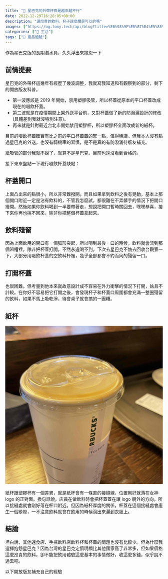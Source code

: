 ```yaml
---
title: "🥤 星巴克的外帶杯真是越來越不行"
date: 2022-12-29T16:28:05+08:00
description: "這麼貴的飲料，杯子這麼爛是可以的嗎"
images: ["https://og.tomy.tech/api/blog?title=%E6%98%9F%E5%B7%B4%E5%85%8B%E7%9A%84%E5%A4%96%E5%B8%B6%E6%9D%AF%E7%9C%9F%E7%9A%84%E6%98%AF%E8%B6%8A%E4%BE%86%E8%B6%8A%E4%B8%8D%E8%A1%8C"]
categories: ["🍫 生活"]
tags: ["🌟 產品體驗"]
---
```


作為星巴克版的長期潛水員，久久浮出來抱怨一下

## 前情提要

星巴克的外帶杯這幾年有經歷了幾波調整，我就寫我知道和有觀察到的部分，剩下的開放版友科普。

- 第一波應該是 2019 年開始，禁用塑膠吸管，所以杯蓋從原本的平口杯蓋改成現在的啜飲杯蓋。
- 第二波就是在疫情期間上架外送平台前，又對杯蓋做了新的防潑灑設計的修改 (具體差別我就沒特別注意)。
- 再來就是針對最近台北市開始禁用塑膠杯，所以塑膠杯全面改成新的紙杯。

目前的啜飲杯蓋確實有比之前的平口杯蓋蓋的緊一點，值得稱讚。但我本人沒有點過星巴克的外送，也沒有騎機車的習慣，是不是真的有防潑灑待版友補充。

紙吸管的部分我就不說了，就算不是星巴克，目前也還沒看到合格的。

接下來來盤點一下現行啜飲杯蓋缺點：

## 杯蓋開口

上面凸出來的點很小，所以非常難撥開。而且如果拿到飲料之後有晃動，基本上那個開口附近一定是沾有飲料的，不管我怎麼試，都很難在不弄髒手的情況下把開口撥開。然後如果你飲料喝到一半要帶著走，想說把開口暫時關回去，嘿嘿恭喜，接下來你再也挑不回來，除非你把整個杯蓋拿起來。

## 飲料殘留

因為上面飲用的開口有一個弧形突起，所以喝到最後一口的時候，飲料就會流到那個凹槽裡，除非把杯蓋打開，不然永遠喝不到。下次去星巴克不妨去回收台觀察一下，大部分用啜飲杯蓋的空飲料杯裡，幾乎全部都會不約而同的殘留一口。

## 打開杯蓋

也很困難。但考量到他本來就故意設計成不容易在外力衝擊的情況下打開，姑且不計較。在你好不容易把它打開之後，會發現杯子和杯蓋口周圍都會充滿一整圈殘留的飲料，如果不馬上吸乾淨，待會桌子就會搞的一團糟。

## 紙杯

![新紙杯 + 杯蓋](cuplid.jpg "新紙杯 + 杯蓋")

紙杯跟塑膠杯有一個差異，就是紙杯會有一條直的接縫線，位置剛好就落在女神 logo 的正對面。換句話說，店員在做飲料時會把杯蓋蓋在讓 logo 朝外的方向，所以接縫處就會剛好落在杯口附近。但因為紙杯厚度的關係，杯蓋在這個接縫處會產生一個縫隙，一不注意飲料就會在飲用的時候滴出來灑到衣服上。

## 結論

坦白說，其他速食店、手搖飲料店飲料杯和杯蓋的問題也沒有比較少。但為什麼我選擇抱怨星巴克？因為台灣的星巴克定價明顯比其他國家高了非常多，但如果價格這麼昂貴的飲料，卻不能把飲用體驗這麼基本的事情做好，收這麼多錢，似乎說不過去吧。

以下開放版友補充自己的經驗
